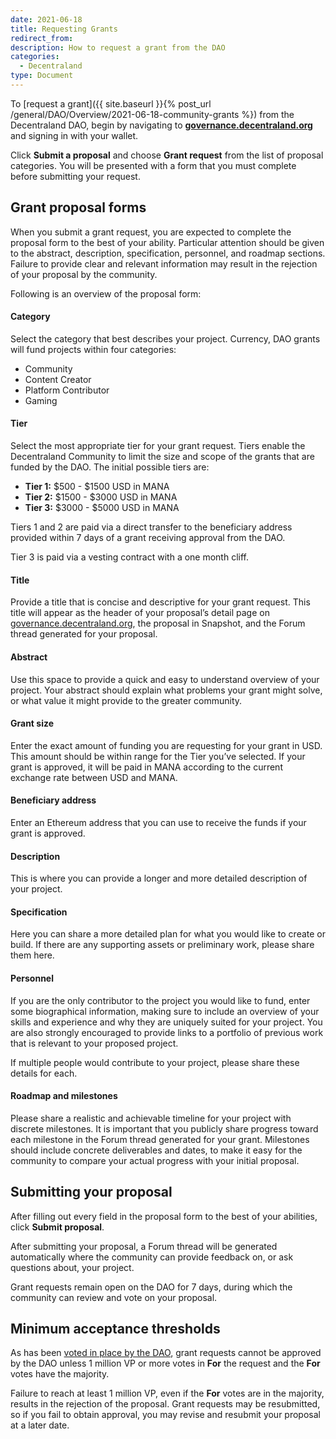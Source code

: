 ```yaml
---
date: 2021-06-18
title: Requesting Grants
redirect_from:
description: How to request a grant from the DAO
categories:
  - Decentraland
type: Document
---
```


To [request a grant]({{ site.baseurl }}{% post_url /general/DAO/Overview/2021-06-18-community-grants %}) from the Decentraland DAO, begin by navigating to **[governance.decentraland.org](https://governance.decentraland.org)** and signing in with your wallet.


Click **Submit a proposal** and choose **Grant request** from the list of proposal categories. You will be presented with a form that you must complete before submitting your request.

## Grant proposal forms

When you submit a grant request, you are expected to complete the proposal form to the best of your ability. Particular attention should be given to the abstract, description, specification, personnel, and roadmap sections. Failure to provide clear and relevant information may result in the rejection of your proposal by the community.

Following is an overview of the proposal form:

#### Category

Select the category that best describes your project. Currency, DAO grants will fund projects within four categories:

*   Community
*   Content Creator
*   Platform Contributor
*   Gaming

#### Tier

Select the most appropriate tier for your grant request. Tiers enable the Decentraland Community to limit the size and scope of the grants that are funded by the DAO. The initial possible tiers are:

*   **Tier 1:** $500 - $1500 USD in MANA
*   **Tier 2:** $1500 - $3000 USD in MANA
*   **Tier 3:** $3000 - $5000 USD in MANA

Tiers 1 and 2 are paid via a direct transfer to the beneficiary address provided within 7 days of a grant receiving approval from the DAO.

Tier 3 is paid via a vesting contract with a one month cliff.

#### Title

Provide a title that is concise and descriptive for your grant request. This title will appear as the header of your proposal’s detail page on [governance.decentraland.org](governance.decentraland.org), the proposal in Snapshot, and the Forum thread generated for your proposal.

#### Abstract

Use this space to provide a quick and easy to understand overview of your project. Your abstract should explain what problems your grant might solve, or what value it might provide to the greater community.

#### Grant size

Enter the exact amount of funding you are requesting for your grant in USD. This amount should be within range for the Tier you’ve selected. If your grant is approved, it will be paid in MANA according to the current exchange rate between USD and MANA.

#### Beneficiary address

Enter an Ethereum address that you can use to receive the funds if your grant is approved.

#### Description

This is where you can provide a longer and more detailed description of your project.

#### Specification

Here you can share a more detailed plan for what you would like to create or build. If there are any supporting assets or preliminary work, please share them here.

#### Personnel

If you are the only contributor to the project you would like to fund, enter some biographical information, making sure to include an overview of your skills and experience and why they are uniquely suited for your project. You are also strongly encouraged to provide links to a portfolio of previous work that is relevant to your proposed project.

If multiple people would contribute to your project, please share these details for each.

#### Roadmap and milestones

Please share a realistic and achievable timeline for your project with discrete milestones. It is important that you publicly share progress toward each milestone in the Forum thread generated for your grant. Milestones should include concrete deliverables and dates, to make it easy for the community to compare your actual progress with your initial proposal.

## Submitting your proposal

After filling out every field in the proposal form to the best of your abilities, click **Submit proposal**.

After submitting your proposal, a Forum thread will be generated automatically where the community can provide feedback on, or ask questions about, your project.

Grant requests remain open on the DAO for 7 days, during which the community can review and vote on your proposal.

## Minimum acceptance thresholds

As has been [voted in place by the DAO](https://governance.decentraland.org/en/proposal/?id=95141550-c3f4-11eb-b2bc-870b0f8c50b5), grant requests cannot be approved by the DAO unless 1 million VP or more votes in **For** the request and the **For** votes have the majority.

Failure to reach at least 1 million VP, even if the **For** votes are in the majority, results in the rejection of the proposal. Grant requests may be resubmitted, so if you fail to obtain approval, you may revise and resubmit your proposal at a later date.
